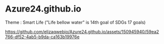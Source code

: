 # Azure24.github.io

Theme : Smart Life
("Life bellow water" is 14th goal of SDGs 17 goals)

https://github.com/elizaqwebio/Azure24.github.io/assets/150945940/59ea2766-df52-4ab5-b9da-ca163b19976e


